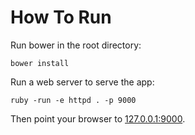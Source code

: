 # How To Run
Run bower in the root directory:

    bower install

Run a web server to serve the app:

    ruby -run -e httpd . -p 9000

Then point your browser to [127.0.0.1:9000](http://127.0.0.1:9000).
